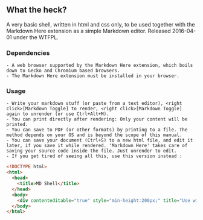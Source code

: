 ## What the heck?

A very basic shell, written in html and css only, to be used together with the Markdown Here extension as a simple Markdown editor.
Released 2016-04-01 under the WTFPL.

### Dependencies

    - A web browser supported by the Markdown Here extension, which boils down to Gecko and Chromium based browsers.
    - The Markdown Here extension must be installed in your browser.

### Usage

    - Write your markdown stuff (or paste from a text editor), <right click>[Markdown Toggle] to render, <right click>[Markdown Toggle] again to unrender (or use Ctrl+Alt+M).
    - You can print directly after rendering: Only your content will be printed.
    - You can save to PDF (or other formats) by printing to a file. The method depends on your OS and is beyond the scope of this manual.
    - You can save your document (Ctrl+S) to a new html file, and edit it later, if you save it while rendered. 'Markdown Here' takes care of saving your source code inside the file. Just unrender to edit.
    - If you get tired of seeing all this, use this version instead :

```html
<!DOCTYPE html>
<html>
  <head>
    <title>MD Shell</title>
  </head>
  <body>
    <div contenteditable="true" style="min-height:200px;" title="Use with 'Markdown Here' extension!"></div>
  </body>
</html>
```
